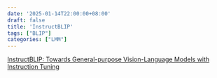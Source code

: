 ```yaml
---
date: '2025-01-14T22:00:00+08:00'
draft: false
title: 'InstructBLIP'
tags: ["BLIP"]
categories: ["LMM"]
---
```


[InstructBLIP: Towards General-purpose Vision-Language Models with Instruction Tuning](https://xves6ft58q.feishu.cn/docx/JOWpdwbbEol3AuxbnqAcdZBunKf?from=from_copylink)
